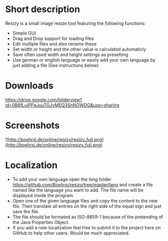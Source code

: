 # Short description #
Resizy is a small image resize tool featuring the following functions:
  * Simple GUI
  * Drag and Drop support for loading files
  * Edit multiple files and also rename these
  * Set width or height and the other value is calculated automaticly
  * Save often used width and height settings as presetting
  * Use german or english language or easily add your own language by just adding a file (See instructions below)

# Downloads #
https://drive.google.com/folderview?id=0B6fLujPPaJuuTGJvMEQ3SnNOWDQ&usp=sharing

# Screenshots #
![http://boehrsi.de/online/resizy/resizy_full.png](http://boehrsi.de/online/resizy/resizy_full.png)

# Localization #

  * To add your own language open the _lang_ folder https://github.com/Boehrsi/resizy/tree/master/lang and create a file named like the language you want to add. The file name will be displayed inside the program.
  * Open one of the given language files and copy the content to the new file. Then translate all entries on the right side of the equal sign and just save the file.
  * The file should be formated as ISO-8859-1 because of the pretending of the Java Properties Object.
  * If you add a new localization feel free to submit it to the project here on GitHub to help other users. Would be much appreciated.
